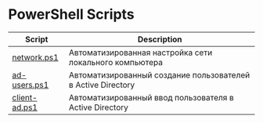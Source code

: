 PowerShell Scripts
==================
| Script                                               | Description                                                        |
| ---------------------------------------------------- | ------------------------------------------------------------------ |
| [network.ps1](Scripts/network.ps1)                   | Автоматизированная настройка сети локального компьютера            |
| [ad-users.ps1](Scripts/ad-users.ps1)                 | Автоматизированный создание пользователей в Active Directory       |
| [client-ad.ps1](Scripts/client-ad.ps1)               | Автоматизированный ввод пользователя в Active Directory            |

 
